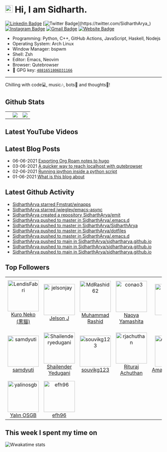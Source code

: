 <!--

Thank you if you like this profile README!

BUT, please DO NOT copy this and create your profile based on it.

You can use it as a reference, and copy a part of it, but DO NOT copy
all of this and create your profile based on it.

It is very common that you forget to change some information and leave
mine in your profile. This has happened too many times.

And, this profile README is auto-updated by GitHub Actions, you can read
[the official documentation](https://docs.github.com/actions) to learn
how to use it.

Only when you know what you are copying should you paste it. So, again,
please DO NOT copy this and create your profile based on it.

What's more, you can find other awesome profile READMEs at
https://github.com/abhisheknaiidu/awesome-github-profile-readme. There
could be a profile README that fits you better than this one.

Wish you a good-looking profile README!

-->

# <img src='https://qpluspicture.oss-cn-beijing.aliyuncs.com/6LjjQA/Hi.gif' alt='Hi' width="24"/> Hi, I am Sidharth.

[![Linkedin Badge](https://img.shields.io/badge/-sidhartharya---blue?style=flat&logo=Linkedin&logoColor=white&link=https://www.linkedin.com/in/sidhartharya-/)](https://www.linkedin.com/in/sidhartharya-/)
[![Twitter Badge](https://img.shields.io/badge/-@SidharthArya__-1ca0f1?style=flat&labelColor=1ca0f1&logo=twitter&logoColor=white&link=https://twitter.com/SidharthArya_)](https://twitter.com/SidharthArya_)
[![Instagram Badge](https://img.shields.io/badge/-@sidhartharya66-purple?style=flat&logo=instagram&logoColor=white&link=https://instagram.com/sidhartharya66/)](https://instagram.com/sidhartharya66)
[![Gmail Badge](https://img.shields.io/badge/-sidhartharya-c14438?style=flat&logo=Gmail&logoColor=white&link=mailto:sidhartharya10@gmail.com)](mailto:sidhartharya10@gmail.com)
[![Website Badge](https://img.shields.io/badge/-sidhartharya.me-47CCCC?style=flat&logo=Google-Chrome&logoColor=white&link=https://sidhartharya.me)](https://sidhartharya.me)

-   Programming: Python, C++, GitHub Actions, JavaScript, Haskell, Nodejs
-   Operating System: Arch Linux 
-   Window Manager: bspwm 
-   Shell: Zsh
-   Editor: Emacs, Neovim
-   Browser: Qutebrowser
-   :key: GPG key: [`4881651806D31166`](https://github.com/SidharthArya.gpg)

---

Chilling with code💻, music🎶, bots🤖 and thoughts💭!

## Github Stats

<table border="0">
  <tr>
<td class="d-inline">
  <td>
<img src="https://github-readme-stats.vercel.app/api?username=SidharthArya&count_private=true&theme=radical&show_icons=true" />

</td>

<td>
<img src="https://github-readme-stats.vercel.app/api/top-langs/?username=SidharthArya&theme=radical&layout=compact"/>

</td>

</table>

## Latest YouTube Videos

<!-- YOUTUBE:START -->
<!-- YOUTUBE:END -->

## Latest Blog Posts
<!-- BLOG-POST-LIST:START -->
 - 06-06-2021 [Exporting Org Roam notes to hugo](https://sidhartharya.github.io/https://sidhartharya.github.io/exporting-org-roam-notes-to-hugo/)
 - 03-06-2021 [A quicker way to reach localhost with qutebrowser](https://sidhartharya.github.io/https://sidhartharya.github.io/a-quicker-way-to-reach-localhost-with-qutebrowser/)
 - 02-06-2021 [Running ipython inside a python script](https://sidhartharya.github.io/https://sidhartharya.github.io/running-ipython-inside-a-python-script/)
 - 01-06-2021 [What is this blog about](https://sidhartharya.github.io/https://sidhartharya.github.io/what-is-this-blog-about/)<!-- BLOG-POST-LIST:END -->


## Latest Github Activity

<!-- GITHUB:START -->
- [SidharthArya starred Fmstrat/winapps](https://github.com/Fmstrat/winapps)
- [SidharthArya starred jwiegley/emacs-async](https://github.com/jwiegley/emacs-async)
- [SidharthArya created a repository SidharthArya/emit](https://github.com/SidharthArya/emit//)
- [SidharthArya pushed to master in SidharthArya/.emacs.d](https://github.com/SidharthArya/.emacs.d/compare/3d9889184d...fa90512fcc)
- [SidharthArya pushed to master in SidharthArya/SidharthArya](https://github.com/SidharthArya/SidharthArya/compare/2f6adde6aa...7940516139)
- [SidharthArya pushed to master in SidharthArya/dotfiles](https://github.com/SidharthArya/dotfiles/compare/507c5d25bf...d891f67a08)
- [SidharthArya pushed to master in SidharthArya/.emacs.d](https://github.com/SidharthArya/.emacs.d/compare/774aa554e3...3d9889184d)
- [SidharthArya pushed to main in SidharthArya/sidhartharya.github.io](https://github.com/SidharthArya/sidhartharya.github.io/compare/d77522de81...4e7491efae)
- [SidharthArya pushed to main in SidharthArya/sidhartharya.github.io](https://github.com/SidharthArya/sidhartharya.github.io/compare/842e8558cf...d77522de81)
- [SidharthArya pushed to main in SidharthArya/sidhartharya.github.io](https://github.com/SidharthArya/sidhartharya.github.io/compare/2cc97c9b59...842e8558cf)
<!-- GITHUB:END -->

## Top Followers
<!--START_SECTION:top-followers-->
<table>
  <tr>
    <td align="center">
      <a href="https://github.com/LendisFabri">
        <img src="https://avatars2.githubusercontent.com/u/16249870" width="100px;" alt="LendisFabri"/>
      </a>
      <br />
      <a href="https://github.com/LendisFabri">Kuro Neko (黒猫)</a>
    </td>
    <td align="center">
      <a href="https://github.com/jelsonjay">
        <img src="https://avatars2.githubusercontent.com/u/50907905" width="100px;" alt="jelsonjay"/>
      </a>
      <br />
      <a href="https://github.com/jelsonjay">Jelson J</a>
    </td>
    <td align="center">
      <a href="https://github.com/MdRashid62">
        <img src="https://avatars2.githubusercontent.com/u/55427374" width="100px;" alt="MdRashid62"/>
      </a>
      <br />
      <a href="https://github.com/MdRashid62">Muhammad Rashid</a>
    </td>
    <td align="center">
      <a href="https://github.com/conao3">
        <img src="https://avatars2.githubusercontent.com/u/4703128" width="100px;" alt="conao3"/>
      </a>
      <br />
      <a href="https://github.com/conao3">Naoya Yamashita</a>
    </td>
    <td align="center">
      <a href="https://github.com/G0rav">
        <img src="https://avatars2.githubusercontent.com/u/62126889" width="100px;" alt="G0rav"/>
      </a>
      <br />
      <a href="https://github.com/G0rav">Gaurav</a>
    </td>
    <td align="center">
      <a href="https://github.com/HakunanMatatat">
        <img src="https://avatars2.githubusercontent.com/u/56817048" width="100px;" alt="HakunanMatatat"/>
      </a>
      <br />
      <a href="https://github.com/HakunanMatatat">HakunanMatatat</a>
    </td>
    <td align="center">
      <a href="https://github.com/ChandanCharchit">
        <img src="https://avatars2.githubusercontent.com/u/74564556" width="100px;" alt="ChandanCharchit"/>
      </a>
      <br />
      <a href="https://github.com/ChandanCharchit">Chandan Charchit Sahoo</a>
    </td>
  </tr>
  <tr>
    <td align="center">
      <a href="https://github.com/samdyuti">
        <img src="https://avatars2.githubusercontent.com/u/69840173" width="100px;" alt="samdyuti"/>
      </a>
      <br />
      <a href="https://github.com/samdyuti">samdyuti</a>
    </td>
    <td align="center">
      <a href="https://github.com/Shailenderyedugani">
        <img src="https://avatars2.githubusercontent.com/u/71877234" width="100px;" alt="Shailenderyedugani"/>
      </a>
      <br />
      <a href="https://github.com/Shailenderyedugani">Shailender Yedugani</a>
    </td>
    <td align="center">
      <a href="https://github.com/souvikg123">
        <img src="https://avatars2.githubusercontent.com/u/63902209" width="100px;" alt="souvikg123"/>
      </a>
      <br />
      <a href="https://github.com/souvikg123">souvikg123</a>
    </td>
    <td align="center">
      <a href="https://github.com/rjachuthan">
        <img src="https://avatars2.githubusercontent.com/u/7797813" width="100px;" alt="rjachuthan"/>
      </a>
      <br />
      <a href="https://github.com/rjachuthan">Rituraj Achuthan</a>
    </td>
    <td align="center">
      <a href="https://github.com/AmanGupta273">
        <img src="https://avatars2.githubusercontent.com/u/77335745" width="100px;" alt="AmanGupta273"/>
      </a>
      <br />
      <a href="https://github.com/AmanGupta273">AmanGupta273</a>
    </td>
    <td align="center">
      <a href="https://github.com/Abhishekkashyap07">
        <img src="https://avatars2.githubusercontent.com/u/84564038" width="100px;" alt="Abhishekkashyap07"/>
      </a>
      <br />
      <a href="https://github.com/Abhishekkashyap07">Abhishekkashyap07</a>
    </td>
    <td align="center">
      <a href="https://github.com/APARNAGADHIYA">
        <img src="https://avatars2.githubusercontent.com/u/66026499" width="100px;" alt="APARNAGADHIYA"/>
      </a>
      <br />
      <a href="https://github.com/APARNAGADHIYA">APARNA RAJESH GADHIYA</a>
    </td>
  </tr>
  <tr>
    <td align="center">
      <a href="https://github.com/yalinosgb">
        <img src="https://avatars2.githubusercontent.com/u/7668543" width="100px;" alt="yalinosgb"/>
      </a>
      <br />
      <a href="https://github.com/yalinosgb">Yalın OSGB</a>
    </td>
    <td align="center">
      <a href="https://github.com/efh96">
        <img src="https://avatars2.githubusercontent.com/u/42412191" width="100px;" alt="efh96"/>
      </a>
      <br />
      <a href="https://github.com/efh96">efh96</a>
    </td>
  </tr>
</table>
<!--END_SECTION:top-followers-->

## This week I spent my time on

![Wwakatime stats](https://github-readme-stats-taupe-two.vercel.app/api/wakatime?username=SidharthArya&hide_title=true&hide_border=true&langs_count=5)

